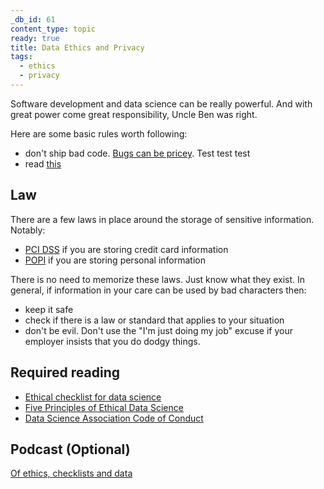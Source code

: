 ```yaml
---
_db_id: 61
content_type: topic
ready: true
title: Data Ethics and Privacy
tags:
  - ethics
  - privacy
---
```


Software development and data science can be really powerful. And with great power come great responsibility, Uncle Ben was right.

Here are some basic rules worth following:

- don't ship bad code. [Bugs can be pricey](https://raygun.com/blog/costly-software-errors-history/). Test test test
- read [this](https://www.computer.org/education/code-of-ethics)

## Law

There are a few laws in place around the storage of sensitive information. Notably:

- [PCI DSS](https://www.pcisecuritystandards.org/) if you are storing credit card information
- [POPI](https://www.miltons.law.za/a-summary-of-popi-the-protection-of-personal-information-act-act-no-4-of-2013/) if you are storing personal information

There is no need to memorize these laws. Just know what they exist. In general, if information in your care can be used by bad characters then:

- keep it safe
- check if there is a law or standard that applies to your situation
- don't be evil. Don't use the "I'm just doing my job" excuse if your employer insists that you do dodgy things.

## Required reading

- [Ethical checklist for data science](https://dssg.uchicago.edu/2015/09/18/an-ethical-checklist-for-data-science/)
- [Five Principles of Ethical Data Science](https://towardsdatascience.com/5-principles-for-big-data-ethics-b5df1d105cd3)
- [Data Science Association Code of Conduct](http://www.datascienceassn.org/code-of-conduct.html)

## Podcast (Optional)

[Of ethics, checklists and data](https://dev.to/podcast__init__/of-checklists-ethics-and-data-with-emily-miller-and-peter-bull)